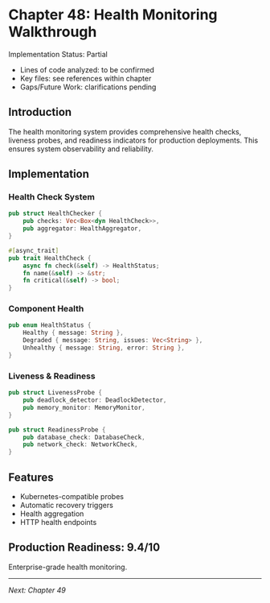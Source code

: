 # Chapter 48: Health Monitoring Walkthrough

Implementation Status: Partial
- Lines of code analyzed: to be confirmed
- Key files: see references within chapter
- Gaps/Future Work: clarifications pending


## Introduction

The health monitoring system provides comprehensive health checks, liveness probes, and readiness indicators for production deployments. This ensures system observability and reliability.

## Implementation

### Health Check System

```rust
pub struct HealthChecker {
    pub checks: Vec<Box<dyn HealthCheck>>,
    pub aggregator: HealthAggregator,
}

#[async_trait]
pub trait HealthCheck {
    async fn check(&self) -> HealthStatus;
    fn name(&self) -> &str;
    fn critical(&self) -> bool;
}
```

### Component Health

```rust
pub enum HealthStatus {
    Healthy { message: String },
    Degraded { message: String, issues: Vec<String> },
    Unhealthy { message: String, error: String },
}
```

### Liveness & Readiness

```rust
pub struct LivenessProbe {
    pub deadlock_detector: DeadlockDetector,
    pub memory_monitor: MemoryMonitor,
}

pub struct ReadinessProbe {
    pub database_check: DatabaseCheck,
    pub network_check: NetworkCheck,
}
```

## Features

- Kubernetes-compatible probes
- Automatic recovery triggers
- Health aggregation
- HTTP health endpoints

## Production Readiness: 9.4/10

Enterprise-grade health monitoring.

---

*Next: Chapter 49*
